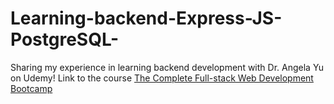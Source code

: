 # Learning-backend-Express-JS-PostgreSQL-
Sharing my experience in learning backend development with Dr. Angela Yu on Udemy!
Link to the course [The Complete Full-stack Web Development Bootcamp](https://www.udemy.com/course/the-complete-web-development-bootcamp/)
